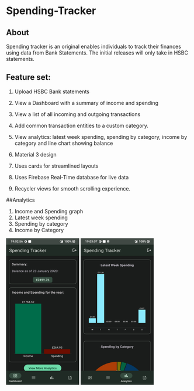 # Spending-Tracker

## About

Spending tracker is an original enables individuals to track their finances using data from Bank Statements. The initial releases will only take in HSBC statements.

## Feature set:

1. Upload HSBC Bank statements
2. View a Dashboard with a summary of income and spending
3. View a list of all incoming and outgoing transactions
4. Add common transaction entities to a custom category.
5. View analytics: latest week spending, spending by category, income by category and line chart showing balance


1. Material 3 design
2. Uses cards for streamlined layouts
3. Uses Firebase Real-Time database for live data
4. Recycler views for smooth scrolling experience.


##Analytics
1. Income and Spending graph
2. Latest week spending
3. Spending by category
4. Income by Category

<p float="left">
  <img src="/assets/images/Screenshot_20230222-190256.jpg" width="200" height="400" />
  
  <img src="/assets/images/Screenshot_20230222-190307.jpg" width="200" height="400" />
</p>


